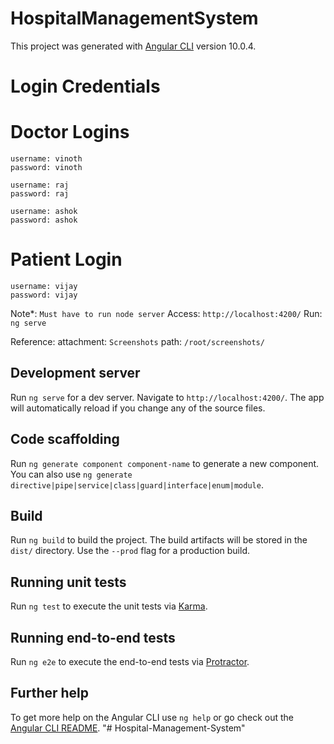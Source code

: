 
# HospitalManagementSystem

This project was generated with [Angular CLI](https://github.com/angular/angular-cli) version 10.0.4.

# Login Credentials
# Doctor Logins
    username: vinoth
    password: vinoth

    username: raj
    password: raj

    username: ashok
    password: ashok

# Patient Login
    username: vijay
    password: vijay

Note*: `Must have to run node server`
Access: `http://localhost:4200/`
Run: `ng serve`

Reference: 
    attachment: `Screenshots` 
    path: `/root/screenshots/`



## Development server

Run `ng serve` for a dev server. Navigate to `http://localhost:4200/`. The app will automatically reload if you change any of the source files.

## Code scaffolding

Run `ng generate component component-name` to generate a new component. You can also use `ng generate directive|pipe|service|class|guard|interface|enum|module`.

## Build

Run `ng build` to build the project. The build artifacts will be stored in the `dist/` directory. Use the `--prod` flag for a production build.

## Running unit tests

Run `ng test` to execute the unit tests via [Karma](https://karma-runner.github.io).

## Running end-to-end tests

Run `ng e2e` to execute the end-to-end tests via [Protractor](http://www.protractortest.org/).

## Further help

To get more help on the Angular CLI use `ng help` or go check out the [Angular CLI README](https://github.com/angular/angular-cli/blob/master/README.md).
"# Hospital-Management-System" 
